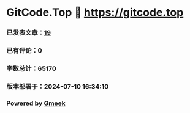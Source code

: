 # GitCode.Top :link: https://gitcode.top 
### 已发表文章：[19](https://gitcode.top/tag.html) 
### 已有评论：0 
### 字数总计：65170 
### 版本部署于：2024-07-10 16:34:10 
### Powered by [Gmeek](https://github.com/Meekdai/Gmeek)
